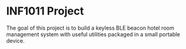 # INF1011 Project

The goal of this project is to build a keyless BLE beacon hotel room management system with useful utilities packaged in a small portable device.
